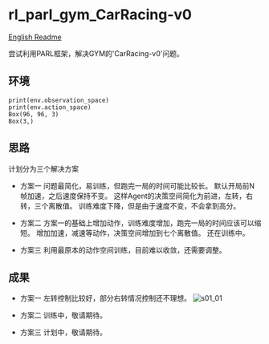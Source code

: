 # rl_parl_gym_CarRacing-v0

[English Readme](README.md)

尝试利用PARL框架，解决GYM的'CarRacing-v0'问题。

## 环境
```
print(env.observation_space)
print(env.action_space)
Box(96, 96, 3)
Box(3,)
```

## 思路

计划分为三个解决方案
- 方案一
问题最简化，易训练，但跑完一局的时间可能比较长。
默认开局前N帧加速，之后速度保持不变。
这样Agent的决策空间简化为前进，左转，右转，三个离散值。
训练难度下降，但是由于速度不变，不会拿到高分。

- 方案二
方案一的基础上增加动作，训练难度增加，跑完一局的时间应该可以缩短。
增加加速，减速等动作，决策空间增加到七个离散值。
还在训练中。

- 方案三
利用最原本的动作空间训练，目前难以收敛，还需要调整。

## 成果
- 方案一
左转控制比较好，部分右转情况控制还不理想。
![s01_01](resource/output_s01_01.gif)

- 方案二
训练中，敬请期待。

- 方案三
计划中，敬请期待。
